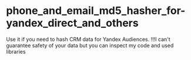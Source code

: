 # phone_and_email_md5_hasher_for-yandex_direct_and_others
Use it if you need to hash CRM data for Yandex Audiences. !!!I can't guarantee safety of your data but you can inspect my code and used libraries
